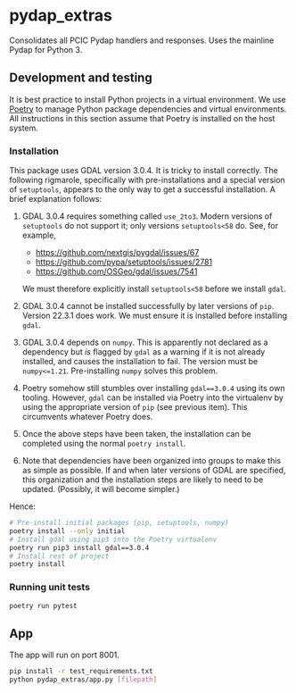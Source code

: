 # pydap_extras

Consolidates all PCIC Pydap handlers and responses. Uses the mainline Pydap for Python 3.

## Development and testing

It is best practice to install Python projects in a virtual environment. We use [Poetry](https://python-poetry.org/) to manage Python package dependencies and virtual environments. All instructions in this section assume that Poetry is installed on the host system. 

### Installation

This package uses GDAL version 3.0.4. It is tricky to install correctly. The following rigmarole, specifically with pre-installations and a special version of `setuptools`, appears to the only way to get a successful installation. A brief explanation follows:

1. GDAL 3.0.4 requires something called `use_2to3`. Modern versions of `setuptools` do not support it; only versions `setuptools<58` do. See, for example,

   -   https://github.com/nextgis/pygdal/issues/67
   -   https://github.com/pypa/setuptools/issues/2781
   -   https://github.com/OSGeo/gdal/issues/7541

   We must therefore explicitly install `setuptools<58` before we install `gdal`.

2. GDAL 3.0.4 cannot be installed successfully by later versions of `pip`. Version 22.3.1 does work. We must ensure it is installed before installing `gdal`.

3. GDAL 3.0.4 depends on `numpy`. This is apparently not declared as a dependency but _is_ flagged by `gdal` as a warning if it is not already installed, and causes the installation to fail. The version must be `numpy<=1.21`. Pre-installing `numpy` solves this problem.

4. Poetry somehow still stumbles over installing `gdal==3.0.4` using its own tooling. However, `gdal` can be installed via Poetry into the virtualenv by using the appropriate version of `pip` (see previous item). This circumvents whatever Poetry does. 

5. Once the above steps have been taken, the installation can be completed using the normal `poetry install`.

6. Note that dependencies have been organized into groups to make this as simple as possible. If and when later versions of GDAL are specified, this organization and the installation steps are likely to need to be updated. (Possibly, it will become simpler.) 

Hence:

```bash 
# Pre-install initial packages (pip, setuptools, numpy) 
poetry install --only initial
# Install gdal using pip3 into the Poetry virtualenv
poetry run pip3 install gdal==3.0.4
# Install rest of project
poetry install
```

### Running unit tests

```bash  
poetry run pytest
```

## App

The app will run on port 8001.

```bash  
pip install -r test_requirements.txt
python pydap_extras/app.py [filepath]
```
